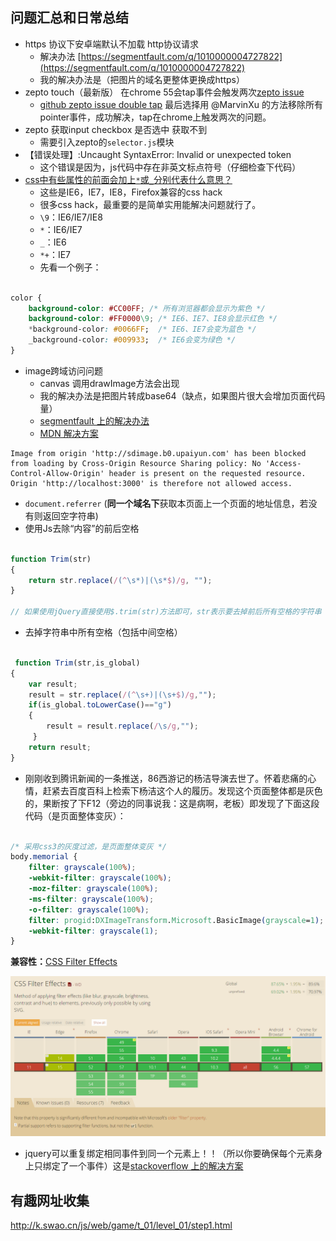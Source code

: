 ## 问题汇总和日常总结

*	https 协议下安卓端默认不加载 http协议请求
	* 解决办法 [https://segmentfault.com/q/1010000004727822](https://segmentfault.com/q/1010000004727822)
	* 我的解决办法是（把图片的域名更整体更换成https）
*	zepto touch（最新版） 在chrome 55会tap事件会触发两次[zepto issue](https://github.com/madrobby/zepto/issues/1249)
	* [github zepto issue double tap](https://github.com/madrobby/zepto/issues/1249) 最后选择用 @MarvinXu 的方法移除所有pointer事件，成功解决，tap在chrome上触发两次的问题。
*	zepto 获取input checkbox 是否选中 获取不到
	*	需要引入zepto的`selector.js`模块
*	【错误处理】:Uncaught SyntaxError: Invalid or unexpected token
	* 这个错误是因为，js代码中存在非英文标点符号（仔细检查下代码）
*	[css中有些属性的前面会加上`*`或`_`分别代表什么意思？](http://blog.csdn.net/yohoph/article/details/7759372)
	* 这些是IE6，IE7，IE8，Firefox兼容的css hack	
	* 很多css hack，最重要的是简单实用能解决问题就行了。
	* `\9`：IE6/IE7/IE8
	* `*`：IE6/IE7
	* `_`：IE6
	* `*+`：IE7
	* 先看一个例子：

```css

color {
	background-color: #CC00FF; /* 所有浏览器都会显示为紫色 */
	background-color: #FF0000\9; /* IE6、IE7、IE8会显示红色 */
	*background-color: #0066FF;  /* IE6、IE7会变为蓝色 */   
	_background-color: #009933;  /* IE6会变为绿色 */
}

```

*	image跨域访问问题
	* canvas 调用drawImage方法会出现	
	* 我的解决办法是把图片转成base64（缺点，如果图片很大会增加页面代码量）
	* [segmentfault 上的解决办法](https://segmentfault.com/q/1010000000768672)
	* [MDN 解决方案](https://developer.mozilla.org/en-US/docs/Web/HTML/CORS_enabled_image)

```
Image from origin 'http://sdimage.b0.upaiyun.com' has been blocked from loading by Cross-Origin Resource Sharing policy: No 'Access-Control-Allow-Origin' header is present on the requested resource. Origin 'http://localhost:3000' is therefore not allowed access.

```

*	`document.referrer` (**同一个域名下**获取本页面上一个页面的地址信息，若没有则返回空字符串)
*	使用Js去除“内容”的前后空格

```js

function Trim(str)
{ 
 	return str.replace(/(^\s*)|(\s*$)/g, ""); 
}

// 如果使用jQuery直接使用$.trim(str)方法即可，str表示要去掉前后所有空格的字符串

```

*	去掉字符串中所有空格（包括中间空格）

```js

 function Trim(str,is_global)
{
    var result;
    result = str.replace(/(^\s+)|(\s+$)/g,"");
    if(is_global.toLowerCase()=="g")
    {
        result = result.replace(/\s/g,"");
     }
    return result;
}

```

*	刚刚收到腾讯新闻的一条推送，86西游记的杨洁导演去世了。怀着悲痛的心情，赶紧去百度百科上检索下杨洁这个人的履历。发现这个页面整体都是灰色的，果断按了下F12（旁边的同事说我：这是病啊，老板）即发现了下面这段代码（是页面整体变灰）：

```css

/* 采用css3的灰度过滤，是页面整体变灰 */
body.memorial {
    filter: grayscale(100%);
    -webkit-filter: grayscale(100%);
    -moz-filter: grayscale(100%);
    -ms-filter: grayscale(100%);
    -o-filter: grayscale(100%);
    filter: progid:DXImageTransform.Microsoft.BasicImage(grayscale=1);
    -webkit-filter: grayscale(1);
}

```

**兼容性：**[CSS Filter Effects](http://www.caniuse.com/#search=filter)

![CSS Filter 兼容性](images/cssFilter.png)

*	jquery可以重复绑定相同事件到同一个元素上！！（所以你要确保每个元素身上只绑定了一个事件）这是[stackoverflow 上的解决方案](http://stackoverflow.com/questions/14969960/jquery-click-events-firing-multiple-times)

	

## 有趣网址收集

http://k.swao.cn/js/web/game/t_01/level_01/step1.html	
